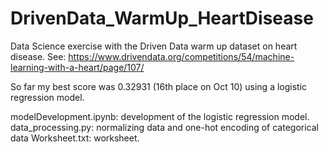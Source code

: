 # DrivenData_WarmUp_HeartDisease
Data Science exercise with the Driven Data warm up dataset on heart disease.
See: https://www.drivendata.org/competitions/54/machine-learning-with-a-heart/page/107/

So far my best score was 0.32931 (16th place on Oct 10) using a logistic regression model.

modelDevelopment.ipynb: development of the logistic regression model.
data_processing.py: normalizing data and one-hot encoding of categorical data
Worksheet.txt: worksheet.
